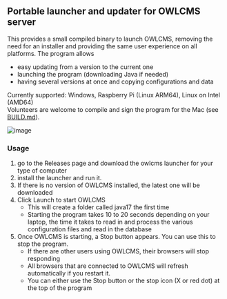 ## Portable launcher and updater for OWLCMS server

This provides a small compiled binary to launch OWLCMS, removing the need for an installer
and providing the same user experience on all platforms. The program allows
- easy updating from a version to the current one
- launching the program (downloading Java if needed)
- having several versions at once and copying configurations and data

Currently supported: Windows, Raspberry Pi (Linux ARM64), Linux on Intel (AMD64)<br>
Volunteers are welcome to compile and sign the program for the Mac (see [BUILD.md](./BUILD.md)).

![image](https://github.com/user-attachments/assets/6baca710-a65a-4491-a1e5-5ff678bf88f7)


### Usage
1. go to the Releases page and download the owlcms launcher for your type of computer
2. install the launcher and run it.
3. If there is no version of OWLCMS installed, the latest one will be downloaded
4. Click Launch to start OWLCMS
   - This will create a folder called java17 the first time
   - Starting the program takes 10 to 20 seconds depending on your laptop, the time it takes to read in and process the various configuration files and read in the database
5. Once OWLCMS is starting, a Stop button appears.  You can use this to stop the program.
   - If there are other users using OWLCMS, their browsers will stop responding
   - All browsers that are connected to OWLCMS will refresh automatically if you restart it.
   - You can either use the Stop button or the stop icon (X or red dot) at the top of the program
